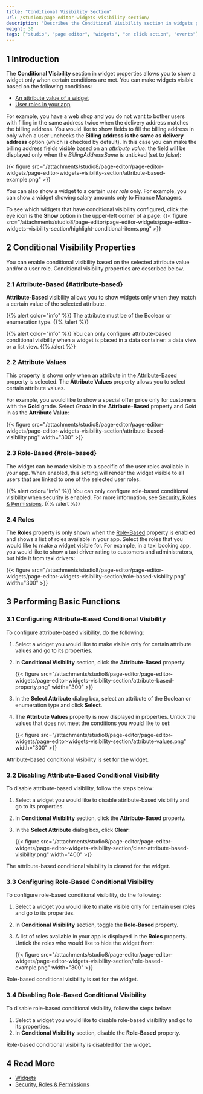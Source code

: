 ```yaml
---
title: "Conditional Visibility Section"
url: /studio8/page-editor-widgets-visibility-section/
description: "Describes the Conditional Visibility section in widgets properties in Mendix Studio."
weight: 30
tags: ["studio", "page editor", "widgets", "on click action", "events"]
---
```


## 1 Introduction 

The **Conditional Visibility** section in widget properties allows you to show a widget only when certain conditions are met. You can make widgets visible based on the following conditions:

* [An attribute value of a widget](#attribute-based)
* [User roles in your app](#role-based) 

For example, you have a web shop and you do not want to bother users with filling in the same address twice when the delivery address matches the billing address. You would like to show fields to fill the billing address in only when a user unchecks the **Billing address is the same as delivery address** option (which is checked by default). In this case you can make the billing address fields visible based on an *attribute value*: the field will be displayed only when the *BillingAddressSame* is unticked (set to *false*):

{{< figure src="/attachments/studio8/page-editor/page-editor-widgets/page-editor-widgets-visibility-section/attribute-based-example.png" >}}

You can also show a widget to a certain *user role* only. For example, you can show a widget showing salary amounts only to Finance Managers. 

To see which widgets that have conditional visibility configured, click the eye icon is the **Show** option in the upper-left corner of a page:
{{< figure src="/attachments/studio8/page-editor/page-editor-widgets/page-editor-widgets-visibility-section/highlight-conditional-items.png" >}}

## 2 Conditional Visibility Properties

You can enable conditional visibility based on the selected attribute value and/or a user role. Conditional visibility properties are described below. 

### 2.1 Attribute-Based {#attribute-based}

**Attribute-Based** visibility allows you to show widgets only when they match a certain value of the selected attribute. 

{{% alert color="info" %}}
The attribute must be of the Boolean or enumeration type. 
{{% /alert %}}

{{% alert color="info" %}}
You can only configure attribute-based conditional visibility when a widget is placed in a data container: a data view or a list view.
{{% /alert %}}

### 2.2 Attribute Values

This property is shown only when an attribute in the [Attribute-Based](#attribute-based) property is selected. The **Attribute Values** property allows you to select certain attribute values.

For example, you would like to show a special offer price only for customers with the **Gold** grade. Select *Grade* in the **Attribute-Based** property and *Gold* in as the **Attribute Value**:

{{< figure src="/attachments/studio8/page-editor/page-editor-widgets/page-editor-widgets-visibility-section/attribute-based-visibility.png"   width="300"  >}}

### 2.3 Role-Based {#role-based}

The widget can be made visible to a specific of the user roles available in your app. When enabled, this setting will render the widget visible to all users that are linked to one of the selected user roles.

{{% alert color="info" %}}
You can only configure role-based conditional visibility when security is enabled. For more information, see [Security, Roles & Permissions](/studio8/settings-security/).
{{% /alert %}}

### 2.4 Roles

The **Roles** property is only shown when the [Role-Based](#role-based) property is enabled and shows a list of roles available in your app. Select the roles that you would like to make a widget visible for. For example, in a taxi booking app, you would like to show a taxi driver rating to customers and administrators, but hide it from taxi drivers:

{{< figure src="/attachments/studio8/page-editor/page-editor-widgets/page-editor-widgets-visibility-section/role-based-visbility.png"   width="300"  >}}

## 3 Performing Basic Functions

### 3.1 Configuring Attribute-Based Conditional Visibility

To configure attribute-based visibility, do the following:

1. Select a widget you would like to make visible only for certain attribute values and go to its properties.
2. In **Conditional Visibility** section, click the **Attribute-Based** property:

    {{< figure src="/attachments/studio8/page-editor/page-editor-widgets/page-editor-widgets-visibility-section/attribute-based-property.png"   width="300"  >}}

3. In the **Select Attribute** dialog box, select an attribute of the Boolean or enumeration type and click **Select**.
4. The **Attribute Values** property is now displayed in properties. Untick the values that does not meet the conditions you would like to set:

    {{< figure src="/attachments/studio8/page-editor/page-editor-widgets/page-editor-widgets-visibility-section/attribute-values.png"   width="300"  >}} 

Attribute-based conditional visibility is set for the widget.

### 3.2 Disabling Attribute-Based Conditional Visibility

To disable attribute-based visibility, follow the steps below:

1. Select a widget you would like to disable attribute-based visibility and go to its properties.
2. In **Conditional Visibility** section, click the **Attribute-Based** property.
3. In the **Select Attribute** dialog box, click **Clear**:

    {{< figure src="/attachments/studio8/page-editor/page-editor-widgets/page-editor-widgets-visibility-section/clear-attribute-based-visibility.png"   width="400"  >}}

The attribute-based conditional visibility is cleared for the widget. 

### 3.3 Configuring Role-Based Conditional Visibility

To configure role-based conditional visibility, do the following:

1. Select a widget you would like to make visible only for certain user roles and go to its properties.
2. In **Conditional Visibility** section, toggle the **Role-Based** property.
3. A list of roles available in your app is displayed in the **Roles** property. Untick the roles who would like to hide the widget from:

    {{< figure src="/attachments/studio8/page-editor/page-editor-widgets/page-editor-widgets-visibility-section/role-based-example.png"   width="300"  >}} 

Role-based conditional visibility is set for the widget.

### 3.4 Disabling Role-Based Conditional Visibility

To disable role-based conditional visibility, follow the steps below:

1. Select a widget you would like to disable role-based visibility and go to its properties.
2. In **Conditional Visibility** section, disable the **Role-Based** property.

Role-based conditional visibility is disabled for the widget.

## 4 Read More

* [Widgets](/studio8/page-editor-widgets/)
* [Security, Roles & Permissions](/studio8/settings-security/)
